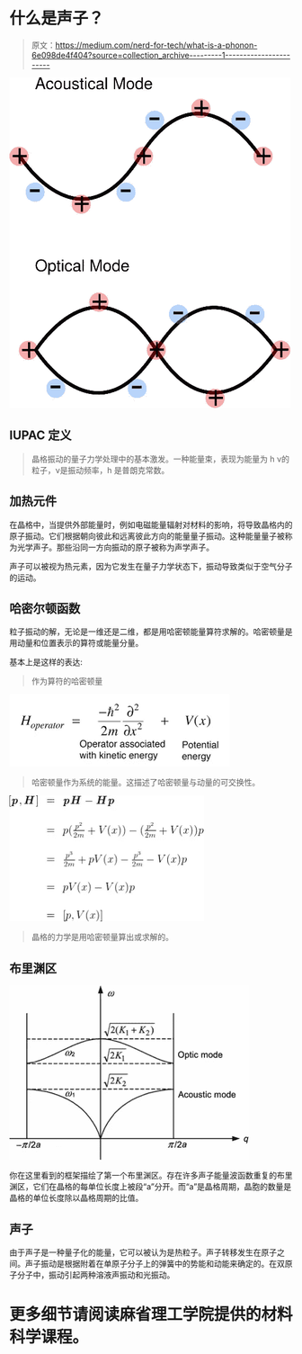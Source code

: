 # 什么是声子？

> 原文：<https://medium.com/nerd-for-tech/what-is-a-phonon-6e098de4f404?source=collection_archive---------1----------------------->

![](img/1d761728629d4987ac40e14d7ea35da3.png)

## IUPAC 定义

> 晶格振动的量子力学处理中的基本激发。一种能量束，表现为能量为 h ν的粒子，ν是振动频率，h 是普朗克常数。

## 加热元件

在晶格中，当提供外部能量时，例如电磁能量辐射对材料的影响，将导致晶格内的原子振动。它们根据朝向彼此和远离彼此方向的能量量子振动。这种能量量子被称为光学声子。那些沿同一方向振动的原子被称为声学声子。

声子可以被视为热元素，因为它发生在量子力学状态下，振动导致类似于空气分子的运动。

## 哈密尔顿函数

粒子振动的解，无论是一维还是二维，都是用哈密顿能量算符求解的。哈密顿量是用动量和位置表示的算符或能量分量。

基本上是这样的表达:

> 作为算符的哈密顿量

![](img/2a90ce582f82c0a46ced1ae8caf2b8e5.png)

> 哈密顿量作为系统的能量。这描述了哈密顿量与动量的可交换性。

![](img/67532e8d9f2c05bb901cbf7c4d086a64.png)

> 晶格的力学是用哈密顿量算出或求解的。

## 布里渊区

![](img/05a9da81e5e92e8e7e8eb12b59416f83.png)

你在这里看到的框架描绘了第一个布里渊区。存在许多声子能量波函数重复的布里渊区，它们在晶格的每单位长度上被段“a”分开。而“a”是晶格周期，晶胞的数量是晶格的单位长度除以晶格周期的比值。

## 声子

由于声子是一种量子化的能量，它可以被认为是热粒子。声子转移发生在原子之间。声子振动是根据附着在单原子分子上的弹簧中的势能和动能来确定的。在双原子分子中，振动引起两种溶液声振动和光振动。

# 更多细节请阅读麻省理工学院提供的材料科学课程。